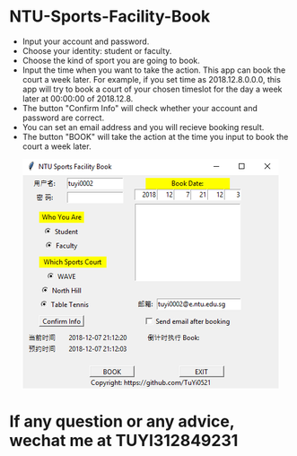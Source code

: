 # NTU-Sports-Facility-Book
* Input your account and password.
* Choose your identity: student or faculty.
* Choose the kind of sport you are going to book.
* Input the time when you want to take the action. This app can book the court a week later. For example, if you set time as 2018.12.8.0.0.0, this app will try to book a court of your chosen timeslot for the day a week later at 00:00:00 of 2018.12.8.
* The button "Confirm Info" will check whether your account and password are correct.
* You can set an email address and you will recieve booking result.
* The button "BOOK" will take the action at the time you input to book the court a week later.

<p align="center">
  <img src="https://github.com/TuYi0521/NTU-Sports-Facility-Book/blob/master/shortcut.png">
</p>



# If any question or any advice, wechat me at TUYI312849231
